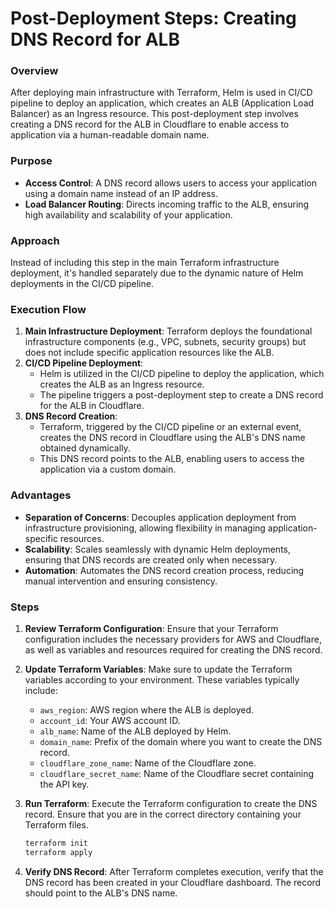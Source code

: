 # Post-Deployment Steps: Creating DNS Record for ALB

### Overview
After deploying main infrastructure with Terraform, Helm is used in CI/CD pipeline to deploy an application, which creates an ALB (Application Load Balancer) as an Ingress resource. This post-deployment step involves creating a DNS record for the ALB in Cloudflare to enable access to application via a human-readable domain name.

### Purpose
- **Access Control**: A DNS record allows users to access your application using a domain name instead of an IP address.
- **Load Balancer Routing**: Directs incoming traffic to the ALB, ensuring high availability and scalability of your application.

### Approach
Instead of including this step in the main Terraform infrastructure deployment, it's handled separately due to the dynamic nature of Helm deployments in the CI/CD pipeline.

### Execution Flow
1. **Main Infrastructure Deployment**: Terraform deploys the foundational infrastructure components (e.g., VPC, subnets, security groups) but does not include specific application resources like the ALB.
2. **CI/CD Pipeline Deployment**:
   - Helm is utilized in the CI/CD pipeline to deploy the application, which creates the ALB as an Ingress resource.
   - The pipeline triggers a post-deployment step to create a DNS record for the ALB in Cloudflare.
3. **DNS Record Creation**:
   - Terraform, triggered by the CI/CD pipeline or an external event, creates the DNS record in Cloudflare using the ALB's DNS name obtained dynamically.
   - This DNS record points to the ALB, enabling users to access the application via a custom domain.

### Advantages
- **Separation of Concerns**: Decouples application deployment from infrastructure provisioning, allowing flexibility in managing application-specific resources.
- **Scalability**: Scales seamlessly with dynamic Helm deployments, ensuring that DNS records are created only when necessary.
- **Automation**: Automates the DNS record creation process, reducing manual intervention and ensuring consistency.



### Steps
1. **Review Terraform Configuration**:
   Ensure that your Terraform configuration includes the necessary providers for AWS and Cloudflare, as well as variables and resources required for creating the DNS record.

2. **Update Terraform Variables**:
   Make sure to update the Terraform variables according to your environment. These variables typically include:
   - `aws_region`: AWS region where the ALB is deployed.
   - `account_id`: Your AWS account ID.
   - `alb_name`: Name of the ALB deployed by Helm.
   - `domain_name`: Prefix of the domain where you want to create the DNS record.
   - `cloudflare_zone_name`: Name of the Cloudflare zone.
   - `cloudflare_secret_name`: Name of the Cloudflare secret containing the API key.

3. **Run Terraform**:
   Execute the Terraform configuration to create the DNS record. Ensure that you are in the correct directory containing your Terraform files.

   ```bash
   terraform init
   terraform apply
   ```

4. **Verify DNS Record**:
   After Terraform completes execution, verify that the DNS record has been created in your Cloudflare dashboard. The record should point to the ALB's DNS name.